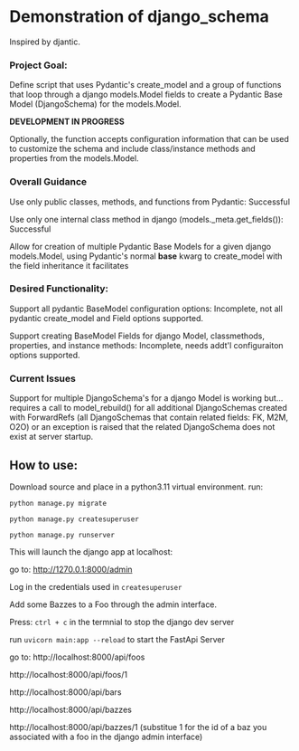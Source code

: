 # Demonstration of django_schema

Inspired by djantic.  

### Project Goal:
Define script that uses Pydantic's create_model and a group of functions that loop through a django models.Model fields to create a Pydantic Base Model (DjangoSchema) for the models.Model.

**DEVELOPMENT IN PROGRESS**

Optionally, the function accepts configuration information  that can be used to customize the schema and include class/instance methods and properties from the models.Model.

### Overall Guidance
Use only public classes, methods, and functions from Pydantic: Successful

Use only one internal class method in django (models._meta.get_fields()): Successful

Allow for creation of multiple Pydantic Base Models for a given django models.Model, using Pydantic's normal __base__ kwarg to create_model with the field inheritance it facilitates

### Desired Functionality:
Support all pydantic BaseModel configuration options: Incomplete, not all pydantic create_model and Field options supported.

Support creating BaseModel Fields for django Model, classmethods, properties, and instance methods:  Incomplete, needs addt'l configuraiton options supported.

### Current Issues
Support for multiple DjangoSchema's for a django Model is working but... requires a call to model_rebuild() for all additional DjangoSchemas created with ForwardRefs (all DjangoSchemas that contain related fields: FK, M2M, O2O) or an exception is raised that the related DjangoSchema does not exist at server startup.

## How to use:
Download source and place in a python3.11 virtual environment.
run:

`python manage.py migrate`

`python manage.py createsuperuser`

`python manage.py runserver`

This will launch the django app at localhost:

go to: http://1270.0.1:8000/admin

Log in the credentials used in `createsuperuser`

Add some Bazzes to a Foo through the admin interface.

Press: `ctrl + c` in the termnial to stop the django dev server

run `uvicorn main:app --reload` to start the FastApi Server

go to:
http://localhost:8000/api/foos

http://localhost:8000/api/foos/1

http://localhost:8000/api/bars

http://localhost:8000/api/bazzes

http://localhost:8000/api/bazzes/1 (substitue 1 for the id of a baz you associated with a foo in the django admin interface)
